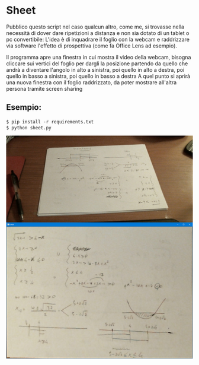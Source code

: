 # Sheet

Pubblico questo script nel caso qualcun altro, come me, si trovasse nella necessità di dover dare ripetizioni a distanza e non sia dotato di un tablet o pc convertibile:
L'idea è di inquadrare il foglio con la webcam e raddrizzare via software l'effetto di prospettiva (come fa Office Lens ad esempio).

Il programma apre una finestra in cui mostra il video della webcam, bisogna cliccare sui vertici del foglio per dargli la posizione 
partendo da quello che andrà a diventare l'angolo in alto a sinistra, poi quello in alto a destra, poi quello in basso a sinistra, poi quello in basso a destra
A quel punto si aprirà una nuova finestra con il foglio raddrizzato, da poter mostrare all'altra persona tramite screen sharing

## Esempio:

    $ pip install -r requirements.txt 
    $ python sheet.py

<a href="url"><img src="./readme_files/source.jpg" align="left" width="720"></a>

<br>

<a href="url"><img src="./readme_files/sheet.png" align="left" width="720" ></a>
